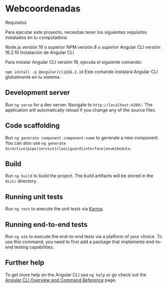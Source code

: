 # Webcoordenadas

Requisitos

Para ejecutar este proyecto, necesitas tener los siguientes requisitos instalados en tu computadora:

Node.js versión 16 o superior
NPM versión 8 o superior
Angular CLI versión 16.2.10
Instalación de Angular CLI

Para instalar Angular CLI versión 16, ejecuta el siguiente comando:

`npm install -g @angular/cli@16.2.10`
Este comando instalará Angular CLI globalmente en tu sistema.

## Development server

Run `ng serve` for a dev server. Navigate to `http://localhost:4200/`. The application will automatically reload if you change any of the source files.

## Code scaffolding

Run `ng generate component component-name` to generate a new component. You can also use `ng generate directive|pipe|service|class|guard|interface|enum|module`.

## Build

Run `ng build` to build the project. The build artifacts will be stored in the `dist/` directory.

## Running unit tests

Run `ng test` to execute the unit tests via [Karma](https://karma-runner.github.io).

## Running end-to-end tests

Run `ng e2e` to execute the end-to-end tests via a platform of your choice. To use this command, you need to first add a package that implements end-to-end testing capabilities.

## Further help

To get more help on the Angular CLI use `ng help` or go check out the [Angular CLI Overview and Command Reference](https://angular.io/cli) page.

